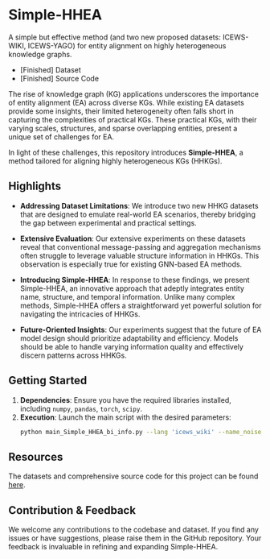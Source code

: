 # Simple-HHEA
A simple but effective method (and two new proposed datasets: ICEWS-WIKI, ICEWS-YAGO) for entity alignment on highly heterogeneous knowledge graphs.

- [Finished] Dataset
- [Finished] Source Code

The rise of knowledge graph (KG) applications underscores the importance of entity alignment (EA) across diverse KGs. While existing EA datasets provide some insights, their limited heterogeneity often falls short in capturing the complexities of practical KGs. These practical KGs, with their varying scales, structures, and sparse overlapping entities, present a unique set of challenges for EA.

In light of these challenges, this repository introduces **Simple-HHEA**, a method tailored for aligning highly heterogeneous KGs (HHKGs).

## Highlights

- **Addressing Dataset Limitations**: We introduce two new HHKG datasets that are designed to emulate real-world EA scenarios, thereby bridging the gap between experimental and practical settings.
  
- **Extensive Evaluation**: Our extensive experiments on these datasets reveal that conventional message-passing and aggregation mechanisms often struggle to leverage valuable structure information in HHKGs. This observation is especially true for existing GNN-based EA methods.

- **Introducing Simple-HHEA**: In response to these findings, we present Simple-HHEA, an innovative approach that adeptly integrates entity name, structure, and temporal information. Unlike many complex methods, Simple-HHEA offers a straightforward yet powerful solution for navigating the intricacies of HHKGs.

- **Future-Oriented Insights**: Our experiments suggest that the future of EA model design should prioritize adaptability and efficiency. Models should be able to handle varying information quality and effectively discern patterns across HHKGs.

## Getting Started

1. **Dependencies**: Ensure you have the required libraries installed, including `numpy`, `pandas`, `torch`, `scipy`.
2. **Execution**: Launch the main script with the desired parameters:
    ```bash
    python main_Simple_HHEA_bi_info.py --lang 'icews_wiki' --name_noise_ratio 0.0 --structure_noise_ratio 0.0 --if_structure True
    ```

## Resources

The datasets and comprehensive source code for this project can be found [here](https://anonymous.4open.science/r/HHEA/).

## Contribution & Feedback

We welcome any contributions to the codebase and dataset. If you find any issues or have suggestions, please raise them in the GitHub repository. Your feedback is invaluable in refining and expanding Simple-HHEA.
